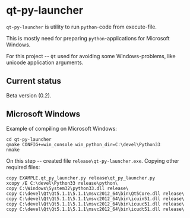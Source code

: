 qt-py-launcher
==============

``qt-py-launcher`` is utility to run ``python``-code from execute-file.

This is mostly need for preparing ``python``-applications for Microsoft Windows.

For this project -- ``Qt`` used for avoiding some Windows-problems,
like unicode application arguments.


Current status
--------------

Beta version (0.2).


Microsoft Windows
-----------------

Example of compiling on Microsoft Windows:

    cd qt-py-launcher
    qmake CONFIG+=win_console win_python_dir=C:\devel\Python33
    nmake

On this step -- created file ``release\qt-py-launcher.exe``.
Copying other required files:

    copy EXAMPLE.qt_py_launcher.py release\qt_py_launcher.py
    xcopy /E C:\devel\Python33 release\python\
    copy C:\Windows\System32\python33.dll release\
    copy C:\devel\Qt\Qt5.1.1\5.1.1\msvc2012_64\bin\Qt5Core.dll release\
    copy C:\devel\Qt\Qt5.1.1\5.1.1\msvc2012_64\bin\icuin51.dll release\
    copy C:\devel\Qt\Qt5.1.1\5.1.1\msvc2012_64\bin\icuuc51.dll release\
    copy C:\devel\Qt\Qt5.1.1\5.1.1\msvc2012_64\bin\icudt51.dll release\
